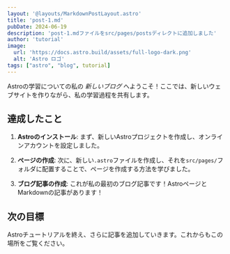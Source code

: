 ```yaml
---
layout: '@layouts/MarkdownPostLayout.astro'
title: 'post-1.md'
pubDate: 2024-06-19
description: 'post-1.mdファイルをsrc/pages/postsディレクトに追加しました'
author: 'tutorial'
image:
  url: 'https://docs.astro.build/assets/full-logo-dark.png'
  alt: 'Astro ロゴ'
tags: ["astro", "blog", tutorial]
---
```

Astroの学習についての私の _新しいブログ_ へようこそ！ここでは、新しいウェブサイトを作りながら、私の学習過程を共有します。

## 達成したこと

1. **Astroのインストール**: まず、新しいAstroプロジェクトを作成し、オンラインアカウントを設定しました。

2. **ページの作成**: 次に、新しい`.astro`ファイルを作成し、それを`src/pages/`フォルダに配置することで、ページを作成する方法を学びました。

3. **ブログ記事の作成**: これが私の最初のブログ記事です！AstroページとMarkdownの記事があります！

## 次の目標

Astroチュートリアルを終え、さらに記事を追加していきます。これからもこの場所をご覧ください。